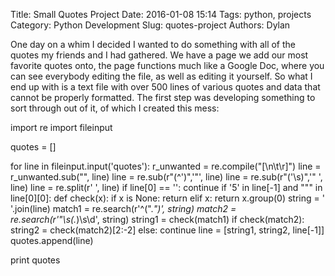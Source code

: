 Title: Small Quotes Project
Date: 2016-01-08 15:14
Tags: python, projects
Category: Python Development
Slug: quotes-project
Authors: Dylan

  One day on a whim I decided I wanted to do something with all of the quotes my friends and I had gathered. We have a page we add our
most favorite quotes onto, the page functions much like a Google Doc, where you can see everybody editing the file, as well as editing it
yourself. So what I end up with is a text file with over 500 lines of various quotes and data that cannot be properly formatted. The
first step was developing something to sort through out of it, of which I created this mess:

  import re
  import fileinput

  quotes = []

  for line in fileinput.input('quotes'):
      r_unwanted = re.compile("[\n\t\r]")
      line = r_unwanted.sub("", line)
      line = re.sub(r"(^\')",'\"', line)
      line = re.sub(r"(\'\s)",'\" ', line)
      line = re.split(r' ', line)
      if line[0] == '':
        continue
      if '5' in line[-1] and "\"" in line[0][0]:
        def check(x):
            if x is None:
                return
            elif x:
                return x.group(0)
        string = ' '.join(line)
        match1 = re.search(r'^(\".*\")', string)
        match2 = re.search(r'\"\s(.*)\s\d', string)
        string1 = check(match1)
        if check(match2):
            string2 = check(match2)[2:-2]
        else: continue
        line = [string1, string2, line[-1]]
        quotes.append(line)

  print quotes
